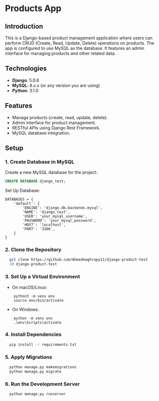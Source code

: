 # Products App

## Introduction
This is a Django-based product management application where users can perform CRUD (Create, Read, Update, Delete) operations on products. The app is configured to use MySQL as the database. It features an admin interface for managing products and other related data.

## Technologies
- **Django**: 5.0.6
- **MySQL**: 8.x.x (or any version you are using)
- **Python**: 3.1.0

## Features
- Manage products (create, read, update, delete).
- Admin interface for product management.
- RESTful APIs using Django Rest Framework.
- MySQL database integration.

## Setup

### 1. Create Database in MySQL
Create a new MySQL database for the project:
```sql
CREATE DATABASE django_test;
```

Set Up Database:
```code
DATABASES = {
    'default': {
        'ENGINE': 'django.db.backends.mysql',
        'NAME': 'django_test',
        'USER': 'your_mysql_username',
        'PASSWORD': 'your_mysql_password',
        'HOST': 'localhost',
        'PORT': '3306',
    }
}
```
### 2. Clone the Repository
```bash
  git clone https://github.com/Ahmedmaghrapy11/django-product-test
  cd django-product-test
```

### 3. Set Up a Virtual Environment
   - On macOS/Linux:
```
    python3 -m venv env
    source env/bin/activate
```
   - On Windows:
```
    python -m venv env
    .\env\Scripts\activate
```
### 4. Install Dependencies
```bash
  pip install -r requirements.txt
```
### 5. Apply Migrations
```bash
  python manage.py makemigrations
  python manage.py migrate
```

### 6. Run the Development Server
```bash
  python manage.py runserver
```
